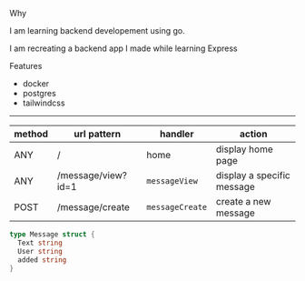 Why

I am learning backend developement using go.

I am recreating a backend app I made while learning Express

Features

- docker
- postgres
- tailwindcss

---

| method | url pattern        | handler         | action                     |
| ------ | ------------------ | --------------- | -------------------------- |
| ANY    | /                  | home            | display home page          |
| ANY    | /message/view?id=1 | `messageView`   | display a specific message |
| POST   | /message/create    | `messageCreate` | create a new message       |

```go
type Message struct {
  Text string
  User string
  added string
}
```
